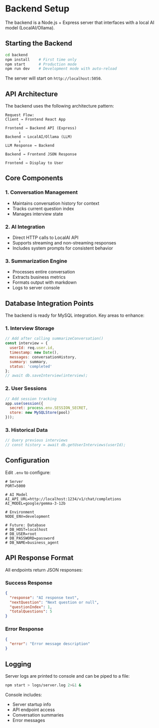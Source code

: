 # Backend Setup

The backend is a Node.js + Express server that interfaces with a local AI model (LocalAI/Ollama).

## Starting the Backend

```bash
cd backend
npm install    # First time only
npm start      # Production mode
npm run dev    # Development mode with auto-reload
```

The server will start on `http://localhost:5050`.

## API Architecture

The backend uses the following architecture pattern:

```
Request Flow:
Client → Frontend React App
      ↓
Frontend → Backend API (Express)
      ↓
Backend → LocalAI/Ollama (LLM)
      ↓
LLM Response → Backend
      ↓
Backend → Frontend JSON Response
      ↓
Frontend → Display to User
```

## Core Components

### 1. Conversation Management
- Maintains conversation history for context
- Tracks current question index
- Manages interview state

### 2. AI Integration
- Direct HTTP calls to LocalAI API
- Supports streaming and non-streaming responses
- Includes system prompts for consistent behavior

### 3. Summarization Engine
- Processes entire conversation
- Extracts business metrics
- Formats output with markdown
- Logs to server console

## Database Integration Points

The backend is ready for MySQL integration. Key areas to enhance:

### 1. Interview Storage
```javascript
// Add after calling summarizeConversation()
const interview = {
  userId: req.user.id,
  timestamp: new Date(),
  messages: conversationHistory,
  summary: summary,
  status: 'completed'
};
// await db.saveInterview(interview);
```

### 2. User Sessions
```javascript
// Add session tracking
app.use(session({
  secret: process.env.SESSION_SECRET,
  store: new MySQLStore(pool)
}));
```

### 3. Historical Data
```javascript
// Query previous interviews
// const history = await db.getUserInterviews(userId);
```

## Configuration

Edit `.env` to configure:

```env
# Server
PORT=5000

# AI Model
AI_API_URL=http://localhost:1234/v1/chat/completions
AI_MODEL=google/gemma-3-12b

# Environment
NODE_ENV=development

# Future: Database
# DB_HOST=localhost
# DB_USER=root
# DB_PASSWORD=password
# DB_NAME=business_agent
```

## API Response Format

All endpoints return JSON responses:

### Success Response
```json
{
  "response": "AI response text",
  "nextQuestion": "Next question or null",
  "questionIndex": 1,
  "totalQuestions": 5
}
```

### Error Response
```json
{
  "error": "Error message description"
}
```

## Logging

Server logs are printed to console and can be piped to a file:

```bash
npm start > logs/server.log 2>&1 &
```

Console includes:
- Server startup info
- API endpoint access
- Conversation summaries
- Error messages
